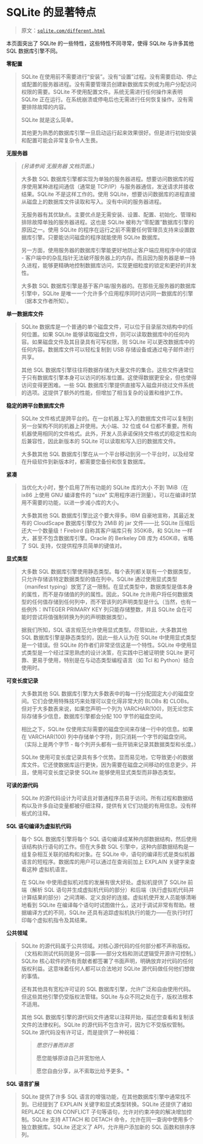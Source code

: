 # SQLite 的显著特点

> 原文：[`sqlite.com/different.html`](https://sqlite.com/different.html)

本页面突出了 SQLite 的一些特性，这些特性不同寻常，使得 SQLite 与许多其他 SQL 数据库引擎不同。

**零配置**

> SQLite 在使用前不需要进行“安装”。没有“设置”过程。没有需要启动、停止或配置的服务器进程。没有需要管理员创建新数据库实例或为用户分配访问权限的需要。SQLite 不使用配置文件。系统无需进行任何操作来表明 SQLite 正在运行。在系统崩溃或停电后也无需进行任何恢复操作。没有需要排除故障的内容。
> 
> SQLite 就是这么简单。
> 
> 其他更为熟悉的数据库引擎一旦启动运行起来效果很好。但是进行初始安装和配置可能会非常复杂令人生畏。

**无服务器**

> *(另请参阅 无服务器 文档页面。)*
> 
> 大多数 SQL 数据库引擎都实现为单独的服务器进程。想要访问数据库的程序使用某种进程间通信（通常是 TCP/IP）与服务器通信，发送请求并接收结果。SQLite 不是这样工作的。使用 SQLite，想要访问数据库的进程直接从磁盘上的数据库文件读取和写入。没有中间的服务器进程。
> 
> 无服务器有其优缺点。主要优点是无需安装、设置、配置、初始化、管理和排除故障单独的服务器进程。这也是 SQLite 被称为“零配置”数据库引擎的原因之一。使用 SQLite 的程序在运行之前不需要任何管理员支持来设置数据库引擎。只要能访问磁盘的程序就能使用 SQLite 数据库。
> 
> 另一方面，使用服务器的数据库引擎能更好地防止客户端应用程序中的错误 - 客户端中的杂乱指针无法破坏服务器上的内存。而且因为服务器是单一持久进程，能够更精确地控制数据库访问，实现更细粒度的锁定和更好的并发性。
> 
> 大多数 SQL 数据库引擎是基于客户端/服务器的。在那些无服务器的数据库引擎中，SQLite 是唯一一个允许多个应用程序同时访问同一数据库的引擎（据本文作者所知）。

**单一数据库文件**

> SQLite 数据库是一个普通的单个磁盘文件，可以位于目录层次结构中的任何位置。如果 SQLite 能够读取磁盘文件，则可以读取数据库中的任何内容。如果磁盘文件及其目录具有可写权限，则 SQLite 可以更改数据库中的任何内容。数据库文件可以轻松复制到 USB 存储设备或通过电子邮件进行共享。
> 
> 其他 SQL 数据库引擎往往将数据存储为大量文件的集合。这些文件通常位于只有数据库引擎本身可以访问的标准位置。这使得数据更安全，但也使得访问变得更困难。一些 SQL 数据库引擎提供直接写入磁盘并绕过文件系统的选项。这提供了额外的性能，但增加了相当复杂的设置和维护工作。

**稳定的跨平台数据库文件**

> SQLite 文件格式是跨平台的。在一台机器上写入的数据库文件可以复制到另一台架构不同的机器上并使用。大小端、32 位或 64 位都不重要。所有机器使用相同的文件格式。此外，开发人员承诺保持文件格式的稳定性和向后兼容性，因此新版本的 SQLite 可以读取和写入旧的数据库文件。
> 
> 大多数其他 SQL 数据库引擎在从一个平台移动到另一个平台时，以及经常在升级软件到新版本时，都需要您备份和恢复数据库。

**紧凑**

> 当优化大小时，整个启用了所有功能的 SQLite 库的大小 不到 1MiB（在 ix86 上使用 GNU 编译套件的 "size" 实用程序进行测量）。可以在编译时禁用不需要的功能，以进一步减小库的大小。
> 
> 大多数其他 SQL 数据库引擎比这个要大得多。IBM 自豪地宣称，其最近发布的 CloudScape 数据库引擎仅为 2MiB 的 jar 文件——比 SQLite 压缩后还大一个数量级！Firebird 自称其客户端库只有 350KiB，和 SQLite 一样大，甚至不包含数据库引擎。Oracle 的 Berkeley DB 库为 450KiB，省略了 SQL 支持，仅提供程序员简单的键值对。

**显式类型**

> 大多数 SQL 数据库引擎使用静态类型。每个表列都关联有一个数据类型，只允许存储该特定数据类型的值在列中。SQLite 通过使用显式类型（manifest typing）放宽了这一限制。在显式类型中，数据类型是值本身的属性，而不是存储值的列的属性。因此，SQLite 允许用户将任何数据类型的任何值存储到任何列中，而不管该列的声明类型是什么（当然，也有一些例外：INTEGER PRIMARY KEY 列只能存储整数，并且 SQLite 会在可能时尝试将值强制转换为列的声明数据类型）。
> 
> 据我们所知，SQL 语言规范允许使用显式类型。尽管如此，大多数其他 SQL 数据库引擎是静态类型的，因此一些人认为在 SQLite 中使用显式类型是一个错误。但 SQLite 的作者们非常坚信这是一个特性。SQLite 中使用显式类型是一个经过深思熟虑的设计决策，在实践中已被证明使 SQLite 更可靠、更易于使用，特别是在与动态类型编程语言（如 Tcl 和 Python）结合使用时。

**可变长度记录**

> 大多数其他 SQL 数据库引擎为大多数表中的每一行分配固定大小的磁盘空间。它们会使用特殊技巧来处理可以变化得非常大的 BLOBs 和 CLOBs。但对于大多数表来说，如果您声明一个列为 VARCHAR(100)，则无论您实际存储多少信息，数据库引擎都会分配 100 字节的磁盘空间。
> 
> 相比之下，SQLite 仅使用实际需要的磁盘空间来存储一行中的信息。如果在 VARCHAR(100) 列中存储单个字符，则只消耗一个字节的磁盘空间。（实际上是两个字节 - 每个列开头都有一些开销来记录其数据类型和长度。）
> 
> SQLite 使用可变长度记录具有多个优势。显而易见地，它导致更小的数据库文件。它还使数据库运行更快，因为需要在磁盘之间移动的信息更少。并且，使用可变长度记录使 SQLite 能够使用显式类型而非静态类型。

**可读的源代码**

> SQLite 的源代码设计为可读且对普通程序员易于访问。所有过程和数据结构以及许多自动变量都被仔细注释，提供有关它们功能的有用信息。没有样板式的注释。

**SQL 语句编译为虚拟机代码**

> 每个 SQL 数据库引擎将每个 SQL 语句编译成某种内部数据结构，然后使用该结构执行语句的工作。但在大多数 SQL 引擎中，这种内部数据结构是一组复杂相互关联的结构和对象。在 SQLite 中，语句的编译形式是类似机器语言的短程序。数据库的用户可以通过在查询前加上 EXPLAIN 关键字来查看这种 虚拟机语言。
> 
> 在 SQLite 中使用虚拟机对库的发展有很大好处。虚拟机提供了 SQLite 前端（解析 SQL 语句并生成虚拟机代码的部分）和后端（执行虚拟机代码并计算结果的部分）之间清晰、定义良好的连接。虚拟机使开发人员能够清晰地看到 SQLite 在编译每个语句时试图做什么，这对于调试非常有帮助。根据编译方式的不同，SQLite 还具有追踪虚拟机执行的能力——在执行时打印每个虚拟机指令及其结果。

**公共领域**

> SQLite 的源代码属于公共领域。对核心源代码的任何部分都不声称版权。 （文档和测试代码则是另一回事——部分文档和测试逻辑受开源许可控制。）SQLite 核心软件的所有贡献者都签署了书面声明，明确放弃对代码的任何版权利益。这意味着任何人都可以合法地对 SQLite 源代码做任何他们想做的事情。
> 
> 还有其他具有宽松许可证的 SQL 数据库引擎，允许广泛和自由使用代码。但这些其他引擎仍受版权法管辖。SQLite 与众不同之处在于，版权法根本不适用。
> 
> 其他 SQL 数据库引擎的源代码文件通常以注释开始，描述您查看和复制该文件的法律权利。SQLite 的源代码不包含许可，因为它不受版权管制。SQLite 源代码没有许可证，而是提供了一种祝福：
> 
> > *愿您行善而非恶*
> > 
> > 愿您能够原谅自己并宽恕他人
> > 
> > 愿您自由分享，从不索取比给予更多。*

**SQL 语言扩展**

> SQLite 提供了许多 SQL 语言的增强功能，在其他数据库引擎中通常找不到。已经提到了 EXPLAIN 关键字和显式类型转换。SQLite 还提供了诸如 REPLACE 和 ON CONFLICT 子句等语句，允许对约束冲突的解决增加控制。SQLite 支持 ATTACH 和 DETACH 命令，允许在同一查询中使用多个独立数据库。SQLite 还定义了 API，允许用户添加新的 SQL 函数和排序序列。
